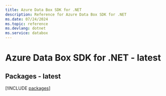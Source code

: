 ```yaml
---
title: Azure Data Box SDK for .NET
description: Reference for Azure Data Box SDK for .NET
ms.date: 07/24/2024
ms.topic: reference
ms.devlang: dotnet
ms.service: databox
---
```

# Azure Data Box SDK for .NET - latest
## Packages - latest
[!INCLUDE [packages](data-box-index.md)]